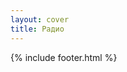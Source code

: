```yaml
---
layout: cover
title: Радио
---
```

  <!-- Основной градиентный фон -->
  <div class="gradient"></div>

  <!-- Овальная кнопка для перехода на /live -->
  <div id="startButton" class="oval-button" onclick="window.location.href='/live'">
    <div class="triangle"></div>
    {% include footer.html %}
  </div>
